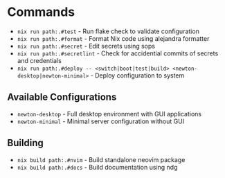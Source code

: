 # Commands

- `nix run path:.#test` - Run flake check to validate configuration
- `nix run path:.#format` - Format Nix code using alejandra formatter
- `nix run path:.#secret` - Edit secrets using sops
- `nix run path:.#secretlint` - Check for accidential commits of secrets and credentials
- `nix run path:.#deploy -- <switch|boot|test|build> <newton-desktop|newton-minimal>` - Deploy configuration to system

## Available Configurations
- `newton-desktop` - Full desktop environment with GUI applications
- `newton-minimal` - Minimal server configuration without GUI

## Building
- `nix build path:.#nvim` - Build standalone neovim package
- `nix build path:.#docs` - Build documentation using ndg